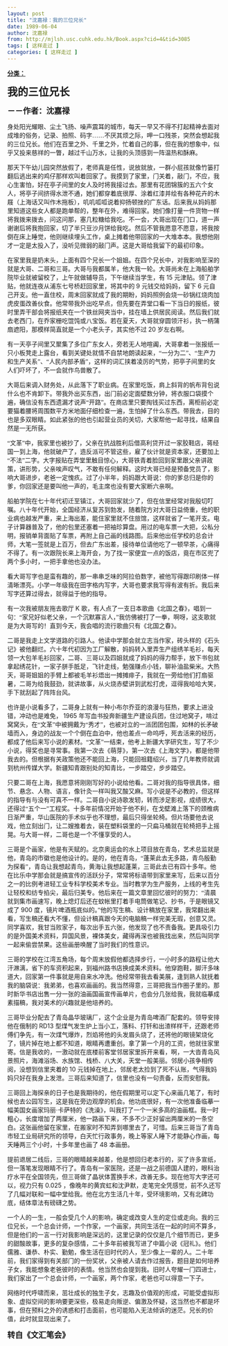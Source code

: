 ```yaml
---
layout: post
title: "沈嘉禄：我的三位兄长"
date: 1989-06-04
author: 沈嘉禄
from: http://mjlsh.usc.cuhk.edu.hk/Book.aspx?cid=4&tid=3085
tags: [ 这样走过 ]
categories: [ 这样走过 ]
---
```


<div style="margin: 15px 10px 10px 0px;">
 <div>
  <span id="ctl00_ContentPlaceHolder1_chapter1_SubjectLabel" style="font-weight:bold;text-decoration:underline;">
   分类：
  </span>
 </div>
 <!--[if gte mso 9]><xml>
 <o:OfficeDocumentSettings>
  <o:AllowPNG/>
 </o:OfficeDocumentSettings>
</xml><![endif]-->
 <!--[if gte mso 9]><xml>
 <w:WordDocument>
  <w:View>Normal</w:View>
  <w:Zoom>0</w:Zoom>
  <w:TrackMoves/>
  <w:TrackFormatting/>
  <w:PunctuationKerning/>
  <w:ValidateAgainstSchemas/>
  <w:SaveIfXMLInvalid>false</w:SaveIfXMLInvalid>
  <w:IgnoreMixedContent>false</w:IgnoreMixedContent>
  <w:AlwaysShowPlaceholderText>false</w:AlwaysShowPlaceholderText>
  <w:DoNotPromoteQF/>
  <w:LidThemeOther>EN-US</w:LidThemeOther>
  <w:LidThemeAsian>JA</w:LidThemeAsian>
  <w:LidThemeComplexScript>X-NONE</w:LidThemeComplexScript>
  <w:Compatibility>
   <w:BreakWrappedTables/>
   <w:SnapToGridInCell/>
   <w:WrapTextWithPunct/>
   <w:UseAsianBreakRules/>
   <w:DontGrowAutofit/>
   <w:SplitPgBreakAndParaMark/>
   <w:EnableOpenTypeKerning/>
   <w:DontFlipMirrorIndents/>
   <w:OverrideTableStyleHps/>
   <w:UseFELayout/>
  </w:Compatibility>
  <m:mathPr>
   <m:mathFont m:val="Cambria Math"/>
   <m:brkBin m:val="before"/>
   <m:brkBinSub m:val="&#45;-"/>
   <m:smallFrac m:val="off"/>
   <m:dispDef/>
   <m:lMargin m:val="0"/>
   <m:rMargin m:val="0"/>
   <m:defJc m:val="centerGroup"/>
   <m:wrapIndent m:val="1440"/>
   <m:intLim m:val="subSup"/>
   <m:naryLim m:val="undOvr"/>
  </m:mathPr></w:WordDocument>
</xml><![endif]-->
 <!--[if gte mso 9]><xml>
 <w:LatentStyles DefLockedState="false" DefUnhideWhenUsed="true"
  DefSemiHidden="true" DefQFormat="false" DefPriority="99"
  LatentStyleCount="276">
  <w:LsdException Locked="false" Priority="0" SemiHidden="false"
   UnhideWhenUsed="false" QFormat="true" Name="Normal"/>
  <w:LsdException Locked="false" Priority="9" SemiHidden="false"
   UnhideWhenUsed="false" QFormat="true" Name="heading 1"/>
  <w:LsdException Locked="false" Priority="9" QFormat="true" Name="heading 2"/>
  <w:LsdException Locked="false" Priority="9" QFormat="true" Name="heading 3"/>
  <w:LsdException Locked="false" Priority="9" QFormat="true" Name="heading 4"/>
  <w:LsdException Locked="false" Priority="9" QFormat="true" Name="heading 5"/>
  <w:LsdException Locked="false" Priority="9" QFormat="true" Name="heading 6"/>
  <w:LsdException Locked="false" Priority="9" QFormat="true" Name="heading 7"/>
  <w:LsdException Locked="false" Priority="9" QFormat="true" Name="heading 8"/>
  <w:LsdException Locked="false" Priority="9" QFormat="true" Name="heading 9"/>
  <w:LsdException Locked="false" Priority="39" Name="toc 1"/>
  <w:LsdException Locked="false" Priority="39" Name="toc 2"/>
  <w:LsdException Locked="false" Priority="39" Name="toc 3"/>
  <w:LsdException Locked="false" Priority="39" Name="toc 4"/>
  <w:LsdException Locked="false" Priority="39" Name="toc 5"/>
  <w:LsdException Locked="false" Priority="39" Name="toc 6"/>
  <w:LsdException Locked="false" Priority="39" Name="toc 7"/>
  <w:LsdException Locked="false" Priority="39" Name="toc 8"/>
  <w:LsdException Locked="false" Priority="39" Name="toc 9"/>
  <w:LsdException Locked="false" Priority="35" QFormat="true" Name="caption"/>
  <w:LsdException Locked="false" Priority="10" SemiHidden="false"
   UnhideWhenUsed="false" QFormat="true" Name="Title"/>
  <w:LsdException Locked="false" Priority="0" Name="Default Paragraph Font"/>
  <w:LsdException Locked="false" Priority="11" SemiHidden="false"
   UnhideWhenUsed="false" QFormat="true" Name="Subtitle"/>
  <w:LsdException Locked="false" Priority="22" SemiHidden="false"
   UnhideWhenUsed="false" QFormat="true" Name="Strong"/>
  <w:LsdException Locked="false" Priority="20" SemiHidden="false"
   UnhideWhenUsed="false" QFormat="true" Name="Emphasis"/>
  <w:LsdException Locked="false" Priority="59" SemiHidden="false"
   UnhideWhenUsed="false" Name="Table Grid"/>
  <w:LsdException Locked="false" UnhideWhenUsed="false" Name="Placeholder Text"/>
  <w:LsdException Locked="false" Priority="1" SemiHidden="false"
   UnhideWhenUsed="false" QFormat="true" Name="No Spacing"/>
  <w:LsdException Locked="false" Priority="60" SemiHidden="false"
   UnhideWhenUsed="false" Name="Light Shading"/>
  <w:LsdException Locked="false" Priority="61" SemiHidden="false"
   UnhideWhenUsed="false" Name="Light List"/>
  <w:LsdException Locked="false" Priority="62" SemiHidden="false"
   UnhideWhenUsed="false" Name="Light Grid"/>
  <w:LsdException Locked="false" Priority="63" SemiHidden="false"
   UnhideWhenUsed="false" Name="Medium Shading 1"/>
  <w:LsdException Locked="false" Priority="64" SemiHidden="false"
   UnhideWhenUsed="false" Name="Medium Shading 2"/>
  <w:LsdException Locked="false" Priority="65" SemiHidden="false"
   UnhideWhenUsed="false" Name="Medium List 1"/>
  <w:LsdException Locked="false" Priority="66" SemiHidden="false"
   UnhideWhenUsed="false" Name="Medium List 2"/>
  <w:LsdException Locked="false" Priority="67" SemiHidden="false"
   UnhideWhenUsed="false" Name="Medium Grid 1"/>
  <w:LsdException Locked="false" Priority="68" SemiHidden="false"
   UnhideWhenUsed="false" Name="Medium Grid 2"/>
  <w:LsdException Locked="false" Priority="69" SemiHidden="false"
   UnhideWhenUsed="false" Name="Medium Grid 3"/>
  <w:LsdException Locked="false" Priority="70" SemiHidden="false"
   UnhideWhenUsed="false" Name="Dark List"/>
  <w:LsdException Locked="false" Priority="71" SemiHidden="false"
   UnhideWhenUsed="false" Name="Colorful Shading"/>
  <w:LsdException Locked="false" Priority="72" SemiHidden="false"
   UnhideWhenUsed="false" Name="Colorful List"/>
  <w:LsdException Locked="false" Priority="73" SemiHidden="false"
   UnhideWhenUsed="false" Name="Colorful Grid"/>
  <w:LsdException Locked="false" Priority="60" SemiHidden="false"
   UnhideWhenUsed="false" Name="Light Shading Accent 1"/>
  <w:LsdException Locked="false" Priority="61" SemiHidden="false"
   UnhideWhenUsed="false" Name="Light List Accent 1"/>
  <w:LsdException Locked="false" Priority="62" SemiHidden="false"
   UnhideWhenUsed="false" Name="Light Grid Accent 1"/>
  <w:LsdException Locked="false" Priority="63" SemiHidden="false"
   UnhideWhenUsed="false" Name="Medium Shading 1 Accent 1"/>
  <w:LsdException Locked="false" Priority="64" SemiHidden="false"
   UnhideWhenUsed="false" Name="Medium Shading 2 Accent 1"/>
  <w:LsdException Locked="false" Priority="65" SemiHidden="false"
   UnhideWhenUsed="false" Name="Medium List 1 Accent 1"/>
  <w:LsdException Locked="false" UnhideWhenUsed="false" Name="Revision"/>
  <w:LsdException Locked="false" Priority="34" SemiHidden="false"
   UnhideWhenUsed="false" QFormat="true" Name="List Paragraph"/>
  <w:LsdException Locked="false" Priority="29" SemiHidden="false"
   UnhideWhenUsed="false" QFormat="true" Name="Quote"/>
  <w:LsdException Locked="false" Priority="30" SemiHidden="false"
   UnhideWhenUsed="false" QFormat="true" Name="Intense Quote"/>
  <w:LsdException Locked="false" Priority="66" SemiHidden="false"
   UnhideWhenUsed="false" Name="Medium List 2 Accent 1"/>
  <w:LsdException Locked="false" Priority="67" SemiHidden="false"
   UnhideWhenUsed="false" Name="Medium Grid 1 Accent 1"/>
  <w:LsdException Locked="false" Priority="68" SemiHidden="false"
   UnhideWhenUsed="false" Name="Medium Grid 2 Accent 1"/>
  <w:LsdException Locked="false" Priority="69" SemiHidden="false"
   UnhideWhenUsed="false" Name="Medium Grid 3 Accent 1"/>
  <w:LsdException Locked="false" Priority="70" SemiHidden="false"
   UnhideWhenUsed="false" Name="Dark List Accent 1"/>
  <w:LsdException Locked="false" Priority="71" SemiHidden="false"
   UnhideWhenUsed="false" Name="Colorful Shading Accent 1"/>
  <w:LsdException Locked="false" Priority="72" SemiHidden="false"
   UnhideWhenUsed="false" Name="Colorful List Accent 1"/>
  <w:LsdException Locked="false" Priority="73" SemiHidden="false"
   UnhideWhenUsed="false" Name="Colorful Grid Accent 1"/>
  <w:LsdException Locked="false" Priority="60" SemiHidden="false"
   UnhideWhenUsed="false" Name="Light Shading Accent 2"/>
  <w:LsdException Locked="false" Priority="61" SemiHidden="false"
   UnhideWhenUsed="false" Name="Light List Accent 2"/>
  <w:LsdException Locked="false" Priority="62" SemiHidden="false"
   UnhideWhenUsed="false" Name="Light Grid Accent 2"/>
  <w:LsdException Locked="false" Priority="63" SemiHidden="false"
   UnhideWhenUsed="false" Name="Medium Shading 1 Accent 2"/>
  <w:LsdException Locked="false" Priority="64" SemiHidden="false"
   UnhideWhenUsed="false" Name="Medium Shading 2 Accent 2"/>
  <w:LsdException Locked="false" Priority="65" SemiHidden="false"
   UnhideWhenUsed="false" Name="Medium List 1 Accent 2"/>
  <w:LsdException Locked="false" Priority="66" SemiHidden="false"
   UnhideWhenUsed="false" Name="Medium List 2 Accent 2"/>
  <w:LsdException Locked="false" Priority="67" SemiHidden="false"
   UnhideWhenUsed="false" Name="Medium Grid 1 Accent 2"/>
  <w:LsdException Locked="false" Priority="68" SemiHidden="false"
   UnhideWhenUsed="false" Name="Medium Grid 2 Accent 2"/>
  <w:LsdException Locked="false" Priority="69" SemiHidden="false"
   UnhideWhenUsed="false" Name="Medium Grid 3 Accent 2"/>
  <w:LsdException Locked="false" Priority="70" SemiHidden="false"
   UnhideWhenUsed="false" Name="Dark List Accent 2"/>
  <w:LsdException Locked="false" Priority="71" SemiHidden="false"
   UnhideWhenUsed="false" Name="Colorful Shading Accent 2"/>
  <w:LsdException Locked="false" Priority="72" SemiHidden="false"
   UnhideWhenUsed="false" Name="Colorful List Accent 2"/>
  <w:LsdException Locked="false" Priority="73" SemiHidden="false"
   UnhideWhenUsed="false" Name="Colorful Grid Accent 2"/>
  <w:LsdException Locked="false" Priority="60" SemiHidden="false"
   UnhideWhenUsed="false" Name="Light Shading Accent 3"/>
  <w:LsdException Locked="false" Priority="61" SemiHidden="false"
   UnhideWhenUsed="false" Name="Light List Accent 3"/>
  <w:LsdException Locked="false" Priority="62" SemiHidden="false"
   UnhideWhenUsed="false" Name="Light Grid Accent 3"/>
  <w:LsdException Locked="false" Priority="63" SemiHidden="false"
   UnhideWhenUsed="false" Name="Medium Shading 1 Accent 3"/>
  <w:LsdException Locked="false" Priority="64" SemiHidden="false"
   UnhideWhenUsed="false" Name="Medium Shading 2 Accent 3"/>
  <w:LsdException Locked="false" Priority="65" SemiHidden="false"
   UnhideWhenUsed="false" Name="Medium List 1 Accent 3"/>
  <w:LsdException Locked="false" Priority="66" SemiHidden="false"
   UnhideWhenUsed="false" Name="Medium List 2 Accent 3"/>
  <w:LsdException Locked="false" Priority="67" SemiHidden="false"
   UnhideWhenUsed="false" Name="Medium Grid 1 Accent 3"/>
  <w:LsdException Locked="false" Priority="68" SemiHidden="false"
   UnhideWhenUsed="false" Name="Medium Grid 2 Accent 3"/>
  <w:LsdException Locked="false" Priority="69" SemiHidden="false"
   UnhideWhenUsed="false" Name="Medium Grid 3 Accent 3"/>
  <w:LsdException Locked="false" Priority="70" SemiHidden="false"
   UnhideWhenUsed="false" Name="Dark List Accent 3"/>
  <w:LsdException Locked="false" Priority="71" SemiHidden="false"
   UnhideWhenUsed="false" Name="Colorful Shading Accent 3"/>
  <w:LsdException Locked="false" Priority="72" SemiHidden="false"
   UnhideWhenUsed="false" Name="Colorful List Accent 3"/>
  <w:LsdException Locked="false" Priority="73" SemiHidden="false"
   UnhideWhenUsed="false" Name="Colorful Grid Accent 3"/>
  <w:LsdException Locked="false" Priority="60" SemiHidden="false"
   UnhideWhenUsed="false" Name="Light Shading Accent 4"/>
  <w:LsdException Locked="false" Priority="61" SemiHidden="false"
   UnhideWhenUsed="false" Name="Light List Accent 4"/>
  <w:LsdException Locked="false" Priority="62" SemiHidden="false"
   UnhideWhenUsed="false" Name="Light Grid Accent 4"/>
  <w:LsdException Locked="false" Priority="63" SemiHidden="false"
   UnhideWhenUsed="false" Name="Medium Shading 1 Accent 4"/>
  <w:LsdException Locked="false" Priority="64" SemiHidden="false"
   UnhideWhenUsed="false" Name="Medium Shading 2 Accent 4"/>
  <w:LsdException Locked="false" Priority="65" SemiHidden="false"
   UnhideWhenUsed="false" Name="Medium List 1 Accent 4"/>
  <w:LsdException Locked="false" Priority="66" SemiHidden="false"
   UnhideWhenUsed="false" Name="Medium List 2 Accent 4"/>
  <w:LsdException Locked="false" Priority="67" SemiHidden="false"
   UnhideWhenUsed="false" Name="Medium Grid 1 Accent 4"/>
  <w:LsdException Locked="false" Priority="68" SemiHidden="false"
   UnhideWhenUsed="false" Name="Medium Grid 2 Accent 4"/>
  <w:LsdException Locked="false" Priority="69" SemiHidden="false"
   UnhideWhenUsed="false" Name="Medium Grid 3 Accent 4"/>
  <w:LsdException Locked="false" Priority="70" SemiHidden="false"
   UnhideWhenUsed="false" Name="Dark List Accent 4"/>
  <w:LsdException Locked="false" Priority="71" SemiHidden="false"
   UnhideWhenUsed="false" Name="Colorful Shading Accent 4"/>
  <w:LsdException Locked="false" Priority="72" SemiHidden="false"
   UnhideWhenUsed="false" Name="Colorful List Accent 4"/>
  <w:LsdException Locked="false" Priority="73" SemiHidden="false"
   UnhideWhenUsed="false" Name="Colorful Grid Accent 4"/>
  <w:LsdException Locked="false" Priority="60" SemiHidden="false"
   UnhideWhenUsed="false" Name="Light Shading Accent 5"/>
  <w:LsdException Locked="false" Priority="61" SemiHidden="false"
   UnhideWhenUsed="false" Name="Light List Accent 5"/>
  <w:LsdException Locked="false" Priority="62" SemiHidden="false"
   UnhideWhenUsed="false" Name="Light Grid Accent 5"/>
  <w:LsdException Locked="false" Priority="63" SemiHidden="false"
   UnhideWhenUsed="false" Name="Medium Shading 1 Accent 5"/>
  <w:LsdException Locked="false" Priority="64" SemiHidden="false"
   UnhideWhenUsed="false" Name="Medium Shading 2 Accent 5"/>
  <w:LsdException Locked="false" Priority="65" SemiHidden="false"
   UnhideWhenUsed="false" Name="Medium List 1 Accent 5"/>
  <w:LsdException Locked="false" Priority="66" SemiHidden="false"
   UnhideWhenUsed="false" Name="Medium List 2 Accent 5"/>
  <w:LsdException Locked="false" Priority="67" SemiHidden="false"
   UnhideWhenUsed="false" Name="Medium Grid 1 Accent 5"/>
  <w:LsdException Locked="false" Priority="68" SemiHidden="false"
   UnhideWhenUsed="false" Name="Medium Grid 2 Accent 5"/>
  <w:LsdException Locked="false" Priority="69" SemiHidden="false"
   UnhideWhenUsed="false" Name="Medium Grid 3 Accent 5"/>
  <w:LsdException Locked="false" Priority="70" SemiHidden="false"
   UnhideWhenUsed="false" Name="Dark List Accent 5"/>
  <w:LsdException Locked="false" Priority="71" SemiHidden="false"
   UnhideWhenUsed="false" Name="Colorful Shading Accent 5"/>
  <w:LsdException Locked="false" Priority="72" SemiHidden="false"
   UnhideWhenUsed="false" Name="Colorful List Accent 5"/>
  <w:LsdException Locked="false" Priority="73" SemiHidden="false"
   UnhideWhenUsed="false" Name="Colorful Grid Accent 5"/>
  <w:LsdException Locked="false" Priority="60" SemiHidden="false"
   UnhideWhenUsed="false" Name="Light Shading Accent 6"/>
  <w:LsdException Locked="false" Priority="61" SemiHidden="false"
   UnhideWhenUsed="false" Name="Light List Accent 6"/>
  <w:LsdException Locked="false" Priority="62" SemiHidden="false"
   UnhideWhenUsed="false" Name="Light Grid Accent 6"/>
  <w:LsdException Locked="false" Priority="63" SemiHidden="false"
   UnhideWhenUsed="false" Name="Medium Shading 1 Accent 6"/>
  <w:LsdException Locked="false" Priority="64" SemiHidden="false"
   UnhideWhenUsed="false" Name="Medium Shading 2 Accent 6"/>
  <w:LsdException Locked="false" Priority="65" SemiHidden="false"
   UnhideWhenUsed="false" Name="Medium List 1 Accent 6"/>
  <w:LsdException Locked="false" Priority="66" SemiHidden="false"
   UnhideWhenUsed="false" Name="Medium List 2 Accent 6"/>
  <w:LsdException Locked="false" Priority="67" SemiHidden="false"
   UnhideWhenUsed="false" Name="Medium Grid 1 Accent 6"/>
  <w:LsdException Locked="false" Priority="68" SemiHidden="false"
   UnhideWhenUsed="false" Name="Medium Grid 2 Accent 6"/>
  <w:LsdException Locked="false" Priority="69" SemiHidden="false"
   UnhideWhenUsed="false" Name="Medium Grid 3 Accent 6"/>
  <w:LsdException Locked="false" Priority="70" SemiHidden="false"
   UnhideWhenUsed="false" Name="Dark List Accent 6"/>
  <w:LsdException Locked="false" Priority="71" SemiHidden="false"
   UnhideWhenUsed="false" Name="Colorful Shading Accent 6"/>
  <w:LsdException Locked="false" Priority="72" SemiHidden="false"
   UnhideWhenUsed="false" Name="Colorful List Accent 6"/>
  <w:LsdException Locked="false" Priority="73" SemiHidden="false"
   UnhideWhenUsed="false" Name="Colorful Grid Accent 6"/>
  <w:LsdException Locked="false" Priority="19" SemiHidden="false"
   UnhideWhenUsed="false" QFormat="true" Name="Subtle Emphasis"/>
  <w:LsdException Locked="false" Priority="21" SemiHidden="false"
   UnhideWhenUsed="false" QFormat="true" Name="Intense Emphasis"/>
  <w:LsdException Locked="false" Priority="31" SemiHidden="false"
   UnhideWhenUsed="false" QFormat="true" Name="Subtle Reference"/>
  <w:LsdException Locked="false" Priority="32" SemiHidden="false"
   UnhideWhenUsed="false" QFormat="true" Name="Intense Reference"/>
  <w:LsdException Locked="false" Priority="33" SemiHidden="false"
   UnhideWhenUsed="false" QFormat="true" Name="Book Title"/>
  <w:LsdException Locked="false" Priority="37" Name="Bibliography"/>
  <w:LsdException Locked="false" Priority="39" QFormat="true" Name="TOC Heading"/>
 </w:LatentStyles>
</xml><![endif]-->
 <!--[if gte mso 10]>
<style>
 /* Style Definitions */
table.MsoNormalTable
	{mso-style-name:"Table Normal";
	mso-tstyle-rowband-size:0;
	mso-tstyle-colband-size:0;
	mso-style-noshow:yes;
	mso-style-priority:99;
	mso-style-parent:"";
	mso-padding-alt:0in 5.4pt 0in 5.4pt;
	mso-para-margin:0in;
	mso-para-margin-bottom:.0001pt;
	mso-pagination:widow-orphan;
	font-size:10.0pt;
	font-family:"Times New Roman";}
</style>
<![endif]-->
 <!--StartFragment-->
 <p class="MsoNormal">
  <o:p>
  </o:p>
 </p>
 <p class="MsoNormal">
  <b>
   <span lang="ZH-CN" style="font-family: 宋体;">
    <font size="5">
     我的三位兄长
    </font>
   </span>
   <font size="4">
    <o:p>
    </o:p>
   </font>
  </b>
 </p>
 <p class="MsoNormal">
  <b>
   <font size="4">
    <span lang="ZH-CN" style='font-family:宋体;mso-ascii-font-family:
"Times New Roman"'>
     －－作者：沈嘉禄
    </span>
    <o:p>
    </o:p>
   </font>
  </b>
 </p>
 <p class="MsoNormal">
  <o:p>
  </o:p>
 </p>
 <p class="MsoNormal">
  <span lang="ZH-CN" style='font-family:宋体;mso-ascii-font-family:
"Times New Roman"'>
   身处阳光耀眼、尘土飞扬、噪声震耳的城市，每天一早又不得不打起精神去面对成堆的俗务，记录、拍照、码字……不厌其烦之际，呷一口残茶，突然会想起我的三位兄长。他们在百里之外、千里之外，忙着自己的事，但在我的想象中，似乎又投来慈祥的一瞥，越过千山万水，让我的头顶感到一阵温热和酥麻。
  </span>
  <o:p>
  </o:p>
 </p>
 <p class="MsoNormal">
  <span lang="ZH-CN" style='font-family:宋体;mso-ascii-font-family:
"Times New Roman"'>
   那天下午幼儿园突然放假了，老师真是任性，说放就放，一群小屁孩就像竹篓打翻后逃出来的鸡仔那样欢叫着回家了。我摸到了家里，门关着，敲门，不应，我心生害怕，好在亭子间里的女人及时将我接过去。那里有花团锦簇的五六个女人，将亭子间挤得水泄不通，她们都穿着底很厚、涂着红漆并绘有各种花卉的木屐（上海话又叫作木拖板），叽叽呱呱说着抑扬顿挫的广东话。后来我从妈妈那里知道这些女人都是跑单帮的，整年在外，难得回家。她们像打量一件货物一样将我拨来拨去，问这问那，塞几粒糖给我吃。不一会，大哥出现在门口，道一声谢谢后将我抱回家，切了半只豆沙月饼给我吃。然后不管我愿意不愿意，将我按倒在床上睡觉，他则继续埋头工作，桌上摊着他带回家的一大堆本本。我想他刚才一定是太投入了，没听见微弱的敲门声。这是大哥给我留下的最初印象。
  </span>
  <o:p>
  </o:p>
 </p>
 <p class="MsoNormal">
  <span lang="ZH-CN" style='font-family:宋体;mso-ascii-font-family:
"Times New Roman"'>
   在家里我是奶末头，上面有四个兄长一个姐姐。在四个兄长中，对我影响至深的就是大哥、二哥和三哥。大哥与我都属羊，他大我一轮。大哥尚未在上海船舶学院毕业就被留校了，上午就做辅导员，下午继续当学生，有
  </span>
  15
  <span lang="ZH-CN" style='font-family:宋体;mso-ascii-font-family:"Times New Roman"'>
   元津贴。领了津贴，他就连夜从浦东七号桥赶回家里，将其中的
  </span>
  9
  <span lang="ZH-CN" style='font-family:宋体;mso-ascii-font-family:"Times New Roman"'>
   元钱交给妈妈，留下
  </span>
  6
  <span lang="ZH-CN" style='font-family:宋体;mso-ascii-font-family:"Times New Roman"'>
   元自己开支。他一直住校，周末回家就成了我的期盼，妈妈照例会烧一砂锅红烧肉加虎皮蛋改善伙食。他常带我外出吃早点，但先要在弄堂口看一下当日的报纸，彼时里弄干部会将报纸夹在一个铁丝网夹当中，挂在墙上供居民阅读。然后我们就去老西门，在乔家栅吃馄饨或八宝饭。若在夏天，大哥就穿圆领汗衫，执一柄蒲扇遮阳，那模样简直就是一个小老头子，其实他不过
  </span>
  20
  <span lang="ZH-CN" style='font-family:宋体;mso-ascii-font-family:"Times New Roman"'>
   岁左右啊。
  </span>
  <o:p>
  </o:p>
 </p>
 <p class="MsoNormal">
  <span lang="ZH-CN" style='font-family:宋体;mso-ascii-font-family:
"Times New Roman"'>
   有一天亭子间里又聚集了多位广东女人，旁若无人地喧阗，大哥拿着一张报纸一只小板凳走上露台，看到关键处就情不自禁地朗读起来，“一分为二”、“生产力和生产关系”、“人民内部矛盾”，这样的词汇挟着凌厉的气势，把亭子间里的女人们吓坏了，不一会就作鸟兽散了。
  </span>
  <o:p>
  </o:p>
 </p>
 <p class="MsoNormal">
  <span lang="ZH-CN" style='font-family:宋体;mso-ascii-font-family:
"Times New Roman"'>
   大哥后来调入财务处，从此落下了职业病。在家里吃饭，肩上斜背的帆布背包说什么也不肯卸下。带我外出买东西，出门前必定面壁数分钟，将衣服口袋摸个遍，确信没有东西遗漏才说声“开路”。在商店里只要掏钱买过东西，离柜前必定要猫着腰将周围数平方米地面仔细检查一遍，生怕掉了什么东西。带我去，目的也是多双眼睛。如此紧张的他也引起营业员的关切，大家帮他一起寻找，结果自然是一无所获。
  </span>
  <o:p>
  </o:p>
 </p>
 <p class="MsoNormal">
  <span lang="ZH-CN" style='font-family:宋体;mso-ascii-font-family:
"Times New Roman"'>
   “文革”中，我家里也被抄了，父亲在抗战胜利后借高利贷开过一家胶鞋店，蒋经国一到上海，他就破产了，造反派可不管这些，雇了伙计就是资本家，还要加上“不法”二字。大字报贴在弄堂里触目惊心，大哥铁青着脸回到家里跟父亲讲政策，讲形势，父亲唉声叹气，不敢有任何解释。这时大哥已经是预备党员了，影响大哥进步，老爸一定愧疚。过了小半年，妈妈跟大哥说：你的爹总归是你的爹，你回家还是要叫他一声的，毛主席也没有要大家断六亲啊。
  </span>
  <o:p>
  </o:p>
 </p>
 <p class="MsoNormal">
  <span lang="ZH-CN" style='font-family:宋体;mso-ascii-font-family:
"Times New Roman"'>
   船舶学院在七十年代初迁至镇江，大哥回家就少了，但在信里经常对我殷切叮嘱。八十年代开始，全国经济从复苏到勃发，随着院方对大哥日益倚重，他的职业病也越发严重，来上海出差，能住家里就不住旅馆，这样就省了一笔开支。电子计算器普及了，他的包里还塞着一把袖珍算盘。用过的电车票一大把，公私分明，报销单背面贴了车票，再附上自己画的线路图。后来他出任学校的总会计师，大笔一签就是上百万，但去广东出差，接待单位请他吃了一顿早茶，心痛得不得了。有一次跟院长来上海开会，为了找一家便宜一点的饭店，竟在市区兜了两个多小时，一把手拿他也没办法。
  </span>
  <o:p>
  </o:p>
 </p>
 <p class="MsoNormal">
  <span lang="ZH-CN" style='font-family:宋体;mso-ascii-font-family:
"Times New Roman"'>
   看大哥写字也是蛮有趣的，那一串串乏味的阿拉伯数字，被他写得跟印刷体一样清晰漂亮。小学一年级我在田字格内写字，大哥也要求我写得有波有折。我后来写字还算过得去，就得益于他的指导。
  </span>
  <o:p>
  </o:p>
 </p>
 <p class="MsoNormal">
  <span lang="ZH-CN" style='font-family:宋体;mso-ascii-font-family:
"Times New Roman"'>
   有一次我被朋友拖去歌厅
  </span>
  K
  <span lang="ZH-CN" style='font-family:宋体;
mso-ascii-font-family:"Times New Roman"'>
   歌，有人点了一支日本歌曲《北国之春》，唱到一句：“家兄好似老父亲，一个沉默寡言人，”我仿佛被打了一拳，啊呀，这支歌就是为大哥写的！直到今天，我会唱的流行歌曲只有《北国之春》。
  </span>
  <o:p>
  </o:p>
 </p>
 <p class="MsoNormal">
  <span lang="ZH-CN" style='font-family:宋体;mso-ascii-font-family:
"Times New Roman"'>
   二哥是我走上文学道路的引路人。他读中学那会就立志当作家，砖头样的《石头记》被他翻烂。六十年代初因为工厂解散，妈妈转入里弄生产组绣羊毛衫，每天领一大包羊毛衫回家，二哥、三哥以及四姐就成了妈妈的得力帮手，放下书包就拿起绣花针，一家子胼手胝足，飞针走线，勉强赚点小钱，聊补油盐柴米。大热天，哥哥姐姐的手臂上都被毛羊衫焐出一摊摊痱子，我就在一旁给他们打扇驱暑，二哥为给我鼓劲，就讲故事，从火烧赤壁讲到武松打虎，逗得我哈哈大笑，手下就刮起了阵阵台风。
  </span>
  <o:p>
  </o:p>
 </p>
 <p class="MsoNormal">
  <span lang="ZH-CN" style='font-family:宋体;mso-ascii-font-family:
"Times New Roman"'>
   也许是小说看多了，二哥身上就有一种小布尔乔亚的浪漫与狂热，要求上进没错，冲动也是难免，
  </span>
  1965
  <span lang="ZH-CN" style='font-family:宋体;mso-ascii-font-family:"Times New Roman"'>
   年写血书投奔新疆生产建设兵团，住过地窝子，啃过窝窝头，在“文革”中被拥戴为“秀才”，也被对立的一派团团包围，如林的长矛破墙而入，身边的战友一个个倒在血泊中，他也差点一命呜呼，死去活来的经历，都成了他后来写小说的素材。“文革”一结束，他考上新疆大学研究生，写了不少小说，得奖也是寻常事。我第一次去《萌芽》，第一次去《上海文学》，都是他带我去的。但根据有关政策他还不能回上海，只能回祖籍绍兴，当了几年教师就调到杭州传媒大学。新疆知青跟别处的知青比，一步踏空，步步踏空。
  </span>
  <o:p>
  </o:p>
 </p>
 <p class="MsoNormal">
  <span lang="ZH-CN" style='font-family:宋体;mso-ascii-font-family:
"Times New Roman"'>
   只要二哥在上海，我愿意将刚刚写好的小说给他看。二哥对我的指导很具体，细节、悬念、人物、语言，像针灸一样叫我又酸又麻。写小说是不必教的，但这样的指导有与没有可真不一样。二哥自小说诗歌发轫，转而涉足影视，成绩很大，还得过“五个一”工程奖。十多年前情况开始于他不利，在戈壁滩上落下的颈椎病日渐严重，华山医院的手术似乎也不理想，最后只得坐轮椅。但片场要他去说戏，他立刻出门，让二嫂推着去，装在塑料袋里的一只扁马桶就在轮椅把手上摇晃。与大哥一样，二哥也是一个不懂享受的人。
  </span>
  <o:p>
  </o:p>
 </p>
 <p class="MsoNormal">
  <span lang="ZH-CN" style='font-family:宋体;mso-ascii-font-family:
"Times New Roman"'>
   三哥是个画家，他是有天赋的。北京奥运会的水上项目放在青岛，艺术总监就是他，青岛的市徽也是他设计的。是的，他在青岛，“蓬莱此去无多路，青鸟殷勤为探看”，青岛让我想起青鸟，黄海让我想起蓬莱，三哥此去已有四十多年。他在比乐中学那会就是搞宣传的活跃分子，常常将标语带到家里来写，后来以百分之一的比例考进轻工业专科学校美术专业。当时教学为生产服务，上线的考生先让轻校和纺专掐尖，最后归美专。他后来在一篇文章里回忆彼时的努力：“清晨就到集市画速写，晚上熄灯后还在蚊帐里打着手电筒做笔记、抄书，于是眼镜又成了
  </span>
  900
  <span lang="ZH-CN" style='font-family:宋体;mso-ascii-font-family:"Times New Roman"'>
   度，镜片啤酒瓶底似的。”他的写生稿、设计稿放在家里，我常翻出来看，写生稿还看大不懂，但设计稿真跟今天的电脑稿一样完美无瑕，创意又灵。同学喜欢，我甘当败家子，每次出手五六张，他发现了也不责备我。更具吸引力的是外国美术资料，异国风景，裸体美女，藏得再深也被我找出来，然后叫同学一起来偷尝禁果。这些画册唤醒了当时我们的性意识。
  </span>
  <o:p>
  </o:p>
 </p>
 <p class="MsoNormal">
  <span lang="ZH-CN" style='font-family:宋体;mso-ascii-font-family:
"Times New Roman"'>
   三哥的学校在江湾五角场，每个周末放假他都选择步行，一小时多的路程让他大汗淋漓，省下的车资积起来，到福州路书店换成美术资料。他穿跑鞋，脚汗多味道大，回家第一件事就是用自来水冲洗。他经常带我去看美展，逢到熟人就抚着我的脑袋说：我弟弟，也喜欢画画的。我当然得意，三哥把我当作圈子里的。那时新华书店出售一分一张的油画国画宣传画单片，也会分几张给我，我就临摹成素描稿，我对美术的兴趣就是他培养的。
  </span>
  <o:p>
  </o:p>
 </p>
 <p class="MsoNormal">
  <span lang="ZH-CN" style='font-family:宋体;mso-ascii-font-family:
"Times New Roman"'>
   三哥毕业分配去了青岛晶华玻璃厂，这个企业是为青岛啤酒厂配套的。领导安排他在俄制的
  </span>
  RD13
  <span lang="ZH-CN" style='font-family:宋体;mso-ascii-font-family:"Times New Roman"'>
   型煤气发生炉上当小工，落料、打钎和出渣样样干，还跟老师傅们争先，有一次煤气爆炸，烈焰将他的头发眉头烧了，还将他的眼镜架烧化了，镜片掉在地上都不知道，眼睛再遭重创。拿了第一个月的工资，他就往家里寄。信是我收的，一激动就在底楼前客堂邻居家里拆开来看，啊，一大沓青岛风景照片，海滩浴场、水族馆、栈桥、八大关，天堂一般美丽。邻居小孩争相传阅，没想到信里夹着的
  </span>
  10
  <span lang="ZH-CN" style='font-family:宋体;mso-ascii-font-family:"Times New Roman"'>
   元钱掉在地上，邻居老太捡到了死不认账，气得我妈妈只好在我身上发泄。三哥后来知道了，信里也没有一句责备，反而安慰我。
  </span>
  <o:p>
  </o:p>
 </p>
 <p class="MsoNormal">
  <span lang="ZH-CN" style='font-family:宋体;mso-ascii-font-family:
"Times New Roman"'>
   三哥回上海探亲的日子也是我期待的，他在假期里可以定下心来画几笔了，有时候也去公园写生，这是我在旁边观摩的机会。他功底很好，有一次他准备临摹一幅美国女画家玛丽·卡萨特的《洗澡》，叫我打了一个一米多高的油画框。我一时粗心，长度增加了两厘米，他一路画下来，不多不少正好留出两厘米的一条空白。这张画他留在家里，在搬家时不知弄到哪里去了，可惜。后来三哥当了青岛市轻工业局研究所的领导，白天忙行政事务，晚上等家人睡下才能静心作画，每天睡两三个小时，十多年里也画了
  </span>
  48
  <span lang="ZH-CN" style='font-family:宋体;mso-ascii-font-family:"Times New Roman"'>
   本画册。
  </span>
  <o:p>
  </o:p>
 </p>
 <p class="MsoNormal">
  <span lang="ZH-CN" style='font-family:宋体;mso-ascii-font-family:
"Times New Roman"'>
   提前退居二线后，三哥的眼睛越来越差，他是想回归老本行的，买了许多宣纸，但一落笔发现眼睛不行了。青岛有一家医院，还是一战之前德国人建的，眼科治疗水平在全国领先，但三哥做了晶状体置换手术，改善无多。现在他写大字还可以，视力只有
  </span>
  0.025
  <span lang="ZH-CN" style='font-family:宋体;mso-ascii-font-family:"Times New Roman"'>
   ，像晚年的黄宾虹和沈尹默，走笔完全凭感觉，前不久还写了几幅对联和一幅中堂给我。他在北方生活几十年，受环境影响，又有北碑功底，结体章法有磅礴之势。
  </span>
  <o:p>
  </o:p>
 </p>
 <p class="MsoNormal">
  <span lang="ZH-CN" style='font-family:宋体;mso-ascii-font-family:
"Times New Roman"'>
   一个人的一生，一般会受几个人的影响，确定或改变人生的定位或走向。我的三位兄长，一个总会计师，一个作家，一个画家，共同生活在一起的时间不算多，但是他们的一言一行对我影响是深远的，这里记录的仅仅是几个细节而已，更多的甜酸故事，更多的复杂感情，二十多年前被我写进了中篇小说《冠礼》。他们儒雅、谦恭、朴实、勤勉，像生活在旧时代的人，至少像上一辈的人。二十年前，我们家得到有关部门的一份奖状，父亲被人请去作过报告，题目是如何培养子女，我能想象老爸彼时的表情。他当然也会提到我。旧时人夸耀一门四进士，我们家出了一个总会计师，一个画家，两个作家，老爸也可以得意一下子。
  </span>
  <o:p>
  </o:p>
 </p>
 <p class="MsoNormal">
  <span lang="ZH-CN" style='font-family:宋体;mso-ascii-font-family:
"Times New Roman"'>
   网络时代呼啸而来，茁壮成长的独生子女，志趣及价值观的形成，可能受虚拟形象、虚拟空间的影响要更深些，极易走向叛逆、偏激及怀疑，这当然也不都是坏事，但在预料之外的诱惑和打击面前，也可能陷入无法倾诉的迷茫。兄长的价值，此时就显现出来了。
  </span>
  <o:p>
  </o:p>
 </p>
 <p class="MsoNormal">
  <o:p>
  </o:p>
 </p>
 <p class="MsoNormal">
  <span lang="ZH-CN" style='font-family:宋体;mso-ascii-font-family:
"Times New Roman"'>
   <b>
    <font size="4">
     转自《文汇笔会》
    </font>
   </b>
  </span>
  <o:p>
  </o:p>
 </p>
 <!--EndFragment-->
</div>


